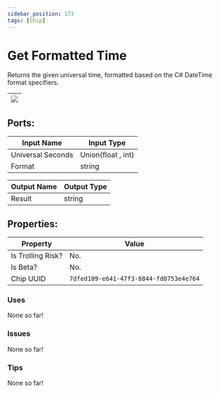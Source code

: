 ```yaml
---
sidebar_position: 173
tags: [Chip]
---
```


# Get Formatted Time


Returns the given universal time, formatted based on the C# DateTime format specifiers.

| ![](https://images-ext-2.discordapp.net/external/MPmIaQzlEPmgGWlgi-WxBBXt0Bjv_zWPkg1y1f_sy3s/https/www.recroomcircuits.com/image/circuit/absolute-value?width=206&height=108) |
|-----|

## Ports:

| Input Name | Input Type |
|-----------|-----------|
| Universal Seconds | Union(float , int) |
| Format | string |

| Output Name | Output Type |
|-----------|-----------|
| Result | string |

## Properties:

| Property  | Value |
|-------------------|-----------|
| Is Trolling Risk? | No. |
| Is Beta? | No. |
| Chip UUID | `7dfed109-e641-47f3-8844-fd0753e4e764` |

### Uses
None so far!

### Issues
None so far!

### Tips
None so far!
